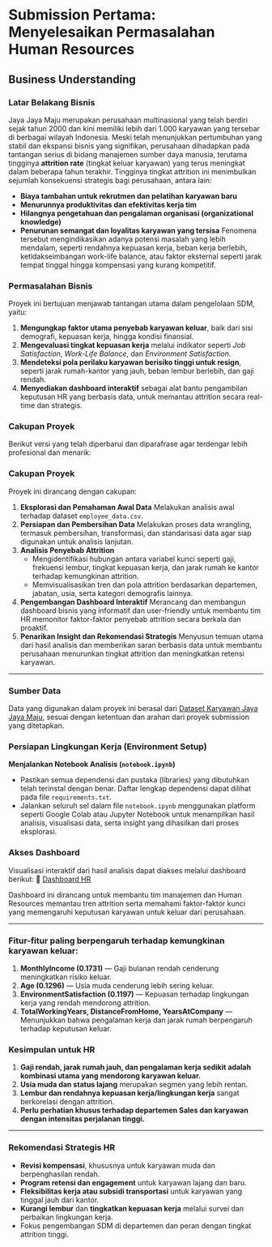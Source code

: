# Submission Pertama: Menyelesaikan Permasalahan Human Resources

## Business Understanding

### **Latar Belakang Bisnis**
Jaya Jaya Maju merupakan perusahaan multinasional yang telah berdiri sejak tahun 2000 dan kini memiliki lebih dari 1.000 karyawan yang tersebar di berbagai wilayah Indonesia. Meski telah menunjukkan pertumbuhan yang stabil dan ekspansi bisnis yang signifikan, perusahaan dihadapkan pada tantangan serius di bidang manajemen sumber daya manusia, terutama tingginya **attrition rate** (tingkat keluar karyawan) yang terus meningkat dalam beberapa tahun terakhir.
Tingginya tingkat attrition ini menimbulkan sejumlah konsekuensi strategis bagi perusahaan, antara lain:
* **Biaya tambahan untuk rekrutmen dan pelatihan karyawan baru**
* **Menurunnya produktivitas dan efektivitas kerja tim**
* **Hilangnya pengetahuan dan pengalaman organisasi (organizational knowledge)**
* **Penurunan semangat dan loyalitas karyawan yang tersisa**
Fenomena tersebut mengindikasikan adanya potensi masalah yang lebih mendalam, seperti rendahnya kepuasan kerja, beban kerja berlebih, ketidakseimbangan work-life balance, atau faktor eksternal seperti jarak tempat tinggal hingga kompensasi yang kurang kompetitif.

### Permasalahan Bisnis
Proyek ini bertujuan menjawab tantangan utama dalam pengelolaan SDM, yaitu:
1. **Mengungkap faktor utama penyebab karyawan keluar**, baik dari sisi demografi, kepuasan kerja, hingga kondisi finansial.
2. **Mengevaluasi tingkat kepuasan kerja** melalui indikator seperti *Job Satisfaction*, *Work-Life Balance*, dan *Environment Satisfaction*.
3. **Mendeteksi pola perilaku karyawan berisiko tinggi untuk resign**, seperti jarak rumah-kantor yang jauh, beban lembur berlebih, dan gaji rendah.
4. **Menyediakan dashboard interaktif** sebagai alat bantu pengambilan keputusan HR yang berbasis data, untuk memantau attrition secara real-time dan strategis.

### Cakupan Proyek
Berikut versi yang telah diperbarui dan diparafrase agar terdengar lebih profesional dan menarik:

### **Cakupan Proyek**
Proyek ini dirancang dengan cakupan:
1. **Eksplorasi dan Pemahaman Awal Data**
   Melakukan analisis awal terhadap dataset `employee_data.csv`.
2. **Persiapan dan Pembersihan Data**
   Melakukan proses data wrangling, termasuk pembersihan, transformasi, dan standarisasi data agar siap digunakan untuk analisis lanjutan.
3. **Analisis Penyebab Attrition**
   * Mengidentifikasi hubungan antara variabel kunci seperti gaji, frekuensi lembur, tingkat kepuasan kerja, dan jarak rumah ke kantor terhadap kemungkinan attrition.
   * Memvisualisasikan tren dan pola attrition berdasarkan departemen, jabatan, usia, serta kategori demografis lainnya.
4. **Pengembangan Dashboard Interaktif**
   Merancang dan membangun dashboard bisnis yang informatif dan user-friendly untuk membantu tim HR memonitor faktor-faktor penyebab attrition secara berkala dan proaktif.
5. **Penarikan Insight dan Rekomendasi Strategis**
   Menyusun temuan utama dari hasil analisis dan memberikan saran berbasis data untuk membantu perusahaan menurunkan tingkat attrition dan meningkatkan retensi karyawan.

---

### **Sumber Data**
Data yang digunakan dalam proyek ini berasal dari [Dataset Karyawan Jaya Jaya Maju](https://github.com/dicodingacademy/dicoding_dataset/tree/main/employee), sesuai dengan ketentuan dan arahan dari proyek submission yang ditetapkan.

### **Persiapan Lingkungan Kerja (Environment Setup)**
**Menjalankan Notebook Analisis (`notebook.ipynb`)**

   * Pastikan semua dependensi dan pustaka (libraries) yang dibutuhkan telah terinstal dengan benar. Daftar lengkap dependensi dapat dilihat pada file `requirements.txt`.
   * Jalankan seluruh sel dalam file `notebook.ipynb` menggunakan platform seperti Google Colab atau Jupyter Notebook untuk menampilkan hasil analisis, visualisasi data, serta insight yang dihasilkan dari proses eksplorasi.


### **Akses Dashboard**
Visualisasi interaktif dari hasil analisis dapat diakses melalui dashboard berikut:
🔗 [Dashboard HR](https://lookerstudio.google.com/reporting/6bb4df10-969c-4c7c-883a-bbfbb397e7fe)

Dashboard ini dirancang untuk membantu tim manajemen dan Human Resources memantau tren attrition serta memahami faktor-faktor kunci yang memengaruhi keputusan karyawan untuk keluar dari perusahaan.

---

### Fitur-fitur paling berpengaruh terhadap kemungkinan karyawan keluar:
1. **MonthlyIncome (0.1731)** — Gaji bulanan rendah cenderung meningkatkan risiko keluar.
2. **Age (0.1296)** — Usia muda cenderung lebih sering keluar.
3. **EnvironmentSatisfaction (0.1197)** — Kepuasan terhadap lingkungan kerja yang rendah mendorong attrition.
4. **TotalWorkingYears, DistanceFromHome, YearsAtCompany** — Menunjukkan bahwa pengalaman kerja dan jarak rumah berpengaruh terhadap keputusan keluar.


### **Kesimpulan untuk HR**
1. **Gaji rendah, jarak rumah jauh, dan pengalaman kerja sedikit adalah kombinasi utama yang mendorong karyawan keluar.**
2. **Usia muda dan status lajang** merupakan segmen yang lebih rentan.
3. **Lembur dan rendahnya kepuasan kerja/lingkungan kerja** sangat berkorelasi dengan attrition.
4. **Perlu perhatian khusus terhadap departemen Sales dan karyawan dengan intensitas perjalanan tinggi.**

---

### **Rekomendasi Strategis HR**
* **Revisi kompensasi**, khususnya untuk karyawan muda dan berpenghasilan rendah.
* **Program retensi dan engagement** untuk karyawan lajang dan baru.
* **Fleksibilitas kerja atau subsidi transportasi** untuk karyawan yang tinggal jauh dari kantor.
* **Kurangi lembur** dan **tingkatkan kepuasan kerja** melalui survei dan perbaikan lingkungan kerja.
* Fokus pengembangan SDM di departemen dan peran dengan tingkat attrition tinggi.